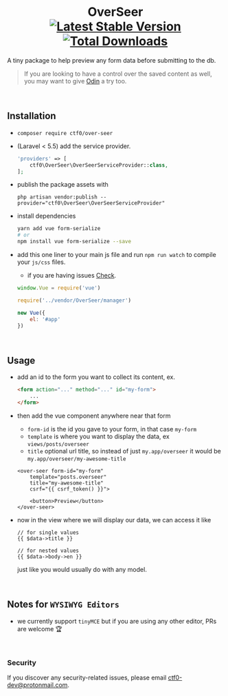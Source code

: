 <h1 align="center">
    OverSeer
    <br>
    <a href="https://packagist.org/packages/ctf0/over-seer"><img src="https://img.shields.io/packagist/v/ctf0/over-seer.svg" alt="Latest Stable Version" /></a> <a href="https://packagist.org/packages/ctf0/over-seer"><img src="https://img.shields.io/packagist/dt/ctf0/over-seer.svg" alt="Total Downloads" /></a>
</h1>

A tiny package to help preview any form data before submitting to the db.
> If you are looking to have a control over the saved content as well, you may want to give [Odin](https://github.com/ctf0/Odin) a try too.

<br>

## Installation

- `composer require ctf0/over-seer`

- (Laravel < 5.5) add the service provider.

    ```php
    'providers' => [
        ctf0\OverSeer\OverSeerServiceProvider::class,
    ];
    ```

- publish the package assets with

    `php artisan vendor:publish --provider="ctf0\OverSeer\OverSeerServiceProvider"`

- install dependencies

    ```bash
    yarn add vue form-serialize
    # or
    npm install vue form-serialize --save
    ```

- add this one liner to your main js file and run `npm run watch` to compile your `js/css` files.
    - if you are having issues [Check](https://ctf0.wordpress.com/2017/09/12/laravel-mix-es6/).

    ```js
    window.Vue = require('vue')

    require('../vendor/OverSeer/manager')

    new Vue({
        el: '#app'
    })
    ```

<br>

## Usage

- add an id to the form you want to collect its content, ex.

    ```html
    <form action="..." method="..." id="my-form">
        ...
    </form>
    ```

- then add the vue component anywhere near that form
    + `form-id` is the id you gave to your form, in that case `my-form`
    + `template` is where you want to display the data, ex `views/posts/overseer`
    + `title` optional url title, so instead of just `my.app/overseer` it would be `my.app/overseer/my-awesome-title`

    ```blade
    <over-seer form-id="my-form"
        template="posts.overseer"
        title="my-awesome-title"
        csrf="{{ csrf_token() }}">

        <button>Preview</button>
    </over-seer>
    ```

- now in the view where we will display our data, we can access it like

    ```blade
    // for single values
    {{ $data->title }}

    // for nested values
    {{ $data->body->en }}
    ```

    just like you would usually do with any model.

<br>

## Notes for `WYSIWYG Editors`

- we currently support `tinyMCE` but if you are using any other editor, PRs are welcome :trophy:

<br>

### Security

If you discover any security-related issues, please email [ctf0-dev@protonmail.com](mailto:ctf0-dev@protonmail.com).
